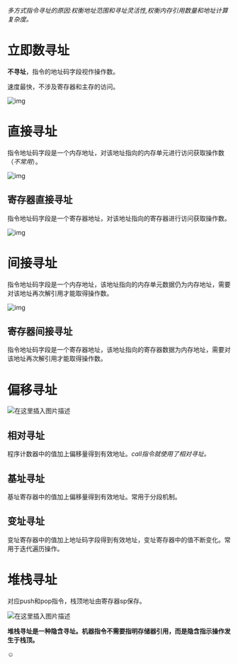 *多方式指令寻址的原因:权衡地址范围和寻址灵活性,权衡内存引用数量和地址计算复杂度。*

# 立即数寻址

**不寻址**，指令的地址码字段视作操作数。

速度最快，不涉及寄存器和主存的访问。

![img](https://i-blog.csdnimg.cn/direct/3e3cd3ed685b47c4a1c677bb7359868b.png)

# 直接寻址

指令地址码字段是一个内存地址，对该地址指向的内存单元进行访问获取操作数（*不常用*）。

![img](https://i-blog.csdnimg.cn/direct/1d62fc433aa54ce4a74db63b2b7c80b6.png)

## 寄存器直接寻址

指令地址码字段是一个寄存器地址，对该地址指向的寄存器进行访问获取操作数。

![img](https://i-blog.csdnimg.cn/direct/8cf86728eb0b4ab0a96b50fc92908be7.png)

# 间接寻址

指令地址码字段是一个内存地址，该地址指向的内存单元数据仍为内存地址，需要对该地址再次解引用才能取得操作数。

![img](https://i-blog.csdnimg.cn/direct/ef2e48b4fd9447e48492a34203c51843.png)

## 寄存器间接寻址

指令地址码字段是一个寄存器地址，该地址指向的寄存器数据为内存地址，需要对该地址再次解引用才能取得操作数。

# 偏移寻址

![在这里插入图片描述](https://i-blog.csdnimg.cn/direct/92b077bc1d4b47d98337646351b1e765.png)

## 相对寻址

程序计数器中的值加上偏移量得到有效地址。*call指令就使用了相对寻址。*

## 基址寻址

基址寄存器中的值加上偏移量得到有效地址。常用于分段机制。

## 变址寻址

变址寄存器中的值加上地址码字段得到有效地址，变址寄存器中的值不断变化。常用于迭代遍历操作。

# 堆栈寻址

对应push和pop指令，栈顶地址由寄存器sp保存。

![在这里插入图片描述](https://i-blog.csdnimg.cn/direct/2dfadeb5298344e5aee46942fa7165c4.png)

**堆栈寻址是一种隐含寻址。机器指令不需要指明存储器引用，而是隐含指示操作发生于栈顶。**



☺